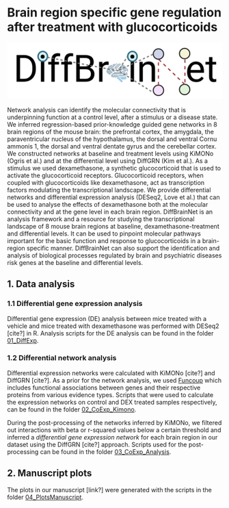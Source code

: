 # Brain region specific gene regulation after treatment with glucocorticoids

![<img src="./DiffBrainNet_logo.png" width="150"/>](./DiffBrainNet_logo.png)

Network analysis can identify the molecular connectivity that is underpinning function at a control level, after a stimulus or a disease state. We inferred regression-based prior-knowledge guided gene networks in 8 brain regions of the mouse brain: the prefrontal cortex, the amygdala, the paraventricular nucleus of the hypothalamus, the dorsal and ventral Cornu ammonis 1, the dorsal and ventral dentate gyrus and the cerebellar cortex. We constructed networks at baseline and treatment levels using KiMONo (Ogris et al.) and at the differential level using DiffGRN (Kim et al.).
As a stimulus we used dexamethasone, a synthetic glucocorticoid that is used to activate the glucocorticoid receptors. Glucocorticoid receptors, when coupled with glucocorticoids like dexamethasone, act as transcription factors modulating the transcriptional landscape. We provide differential networks and differential expression analysis (DESeq2, Love et al.) that can be used to analyse the effects of dexamethasone both at the molecular connectivity and at the gene level in each brain region.
DiffBrainNet is an analysis framework and a resource for studying the transcriptional landscape of 8 mouse brain regions at baseline, dexamethasone-treatment and differential levels. It can be used to pinpoint molecular pathways important for the basic function and response to glucocorticoids in a brain-region specific manner. DiffBrainNet can also support the identification and analysis of biological processes regulated by brain and psychiatric diseases risk genes at the baseline and differential levels.


## 1. Data analysis

### 1.1 Differential gene expression analysis

Differential gene expression (DE) analysis between mice treated with a vehicle and mice treated with dexamethasone was performed with DESeq2 [cite?] in R. Analysis scripts for the DE analysis can be found in the folder [01_DiffExp](01_DiffExp/).

### 1.2 Differential network analysis

Differential expression networks were calculated with KiMONo [cite?] and DiffGRN [cite?]. As a prior for the network analysis, we used [Funcoup](https://funcoup5.scilifelab.se/search/) which includes functional associations between genes and their respective proteins from various evidence types. Scripts that were used to calculate the expression networks on control and DEX treated samples respectively, can be found in the folder [02_CoExp_Kimono](02_CoExp_Kimono/). 

During the post-processing of the networks inferred by KiMONo, we filtered out interactions with beta or r-squared values below a certain threshold and inferred a *differential gene expression network* for each brain region in our dataset using the DiffGRN [cite?] approach. Scripts used for the post-processing can be found in the folder [03_CoExp_Analysis](03_CoExp_Analysis/).

## 2. Manuscript plots

The plots in our manuscript [link?] were generated with the scripts in the folder [04_PlotsManuscript](04_PlotsManuscript/).


